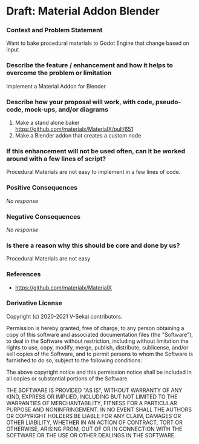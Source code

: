 # Draft: Material Addon Blender

### Context and Problem Statement

Want to bake procedural materials to Godot Engine that change based on input

### Describe the feature / enhancement and how it helps to overcome the problem or limitation

Implement a Material Addon for Blender

### Describe how your proposal will work, with code, pseudo-code, mock-ups, and/or diagrams

1. Make a stand alone baker https://github.com/materialx/MaterialX/pull/651
2. Make a Blender addon that creates a custom node

### If this enhancement will not be used often, can it be worked around with a few lines of script?

Procedural Materials are not easy to implement in a few lines of code.

### Positive Consequences

_No response_

### Negative Consequences

_No response_

### Is there a reason why this should be core and done by us?

Procedural Materials are not easy

### References

- https://github.com/materialx/MaterialX

### Derivative License

Copyright (c) 2020-2021 V-Sekai contributors.

Permission is hereby granted, free of charge, to any person obtaining a copy
of this software and associated documentation files (the "Software"), to deal
in the Software without restriction, including without limitation the rights
to use, copy, modify, merge, publish, distribute, sublicense, and/or sell
copies of the Software, and to permit persons to whom the Software is
furnished to do so, subject to the following conditions:

The above copyright notice and this permission notice shall be included in all
copies or substantial portions of the Software.

THE SOFTWARE IS PROVIDED "AS IS", WITHOUT WARRANTY OF ANY KIND, EXPRESS OR
IMPLIED, INCLUDING BUT NOT LIMITED TO THE WARRANTIES OF MERCHANTABILITY,
FITNESS FOR A PARTICULAR PURPOSE AND NONINFRINGEMENT. IN NO EVENT SHALL THE
AUTHORS OR COPYRIGHT HOLDERS BE LIABLE FOR ANY CLAIM, DAMAGES OR OTHER
LIABILITY, WHETHER IN AN ACTION OF CONTRACT, TORT OR OTHERWISE, ARISING FROM,
OUT OF OR IN CONNECTION WITH THE SOFTWARE OR THE USE OR OTHER DEALINGS IN THE
SOFTWARE.
